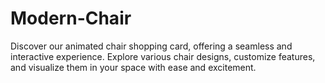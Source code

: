 # Modern-Chair
Discover our animated chair shopping card, offering a seamless and interactive experience. Explore various chair designs, customize features, and visualize them in your space with ease and excitement.
